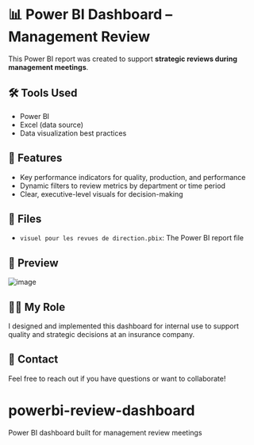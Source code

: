 # 📊 Power BI Dashboard – Management Review

This Power BI report was created to support **strategic reviews during management meetings**.

## 🛠 Tools Used
- Power BI
- Excel (data source)
- Data visualization best practices

## 📌 Features
- Key performance indicators for quality, production, and performance
- Dynamic filters to review metrics by department or time period
- Clear, executive-level visuals for decision-making

## 📁 Files
- `visuel pour les revues de direction.pbix`: The Power BI report file

## 📸 Preview

![image](https://github.com/user-attachments/assets/1ea8e2b1-3251-4909-90f3-7e1c7b9d151b)


## 👩‍💼 My Role
I designed and implemented this dashboard for internal use to support quality and strategic decisions at an insurance company.

## 📩 Contact
Feel free to reach out if you have questions or want to collaborate!
# powerbi-review-dashboard
Power BI dashboard built for management review meetings
